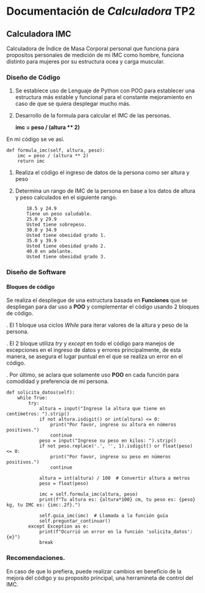 # Documentación de _Calculadora_ TP2

## Calculadora IMC

Calculadora de Índice de Masa Corporal personal que funciona para propositos personales de medición de mi IMC como hombre, funciona distinto para mujeres por su estructura ocea y carga muscular.

### Diseño de Código

1.  Se establece uso de Lenguaje de Python con POO para establecer una estructura más estable y funcional para el constante mejoramiento en caso de que se quiera desplegar mucho más.
1.  Desarrollo de la formula para calcular el IMC de las personas.

    **imc = peso / (altura \*\* 2)**

En mi código se ve así.

    def formula_imc(self, altura, peso):
        imc = peso / (altura ** 2)
        return imc

1.  Realiza el código el ingreso de datos de la persona como ser altura y peso
1.  Determina un rango de IMC de la persona en base a los datos de altura y peso calculados en el siguiente rango.

            18.5 y 24.9
            Tiene un peso saludable.
            25.0 y 29.9
            Usted tiene sobrepeso.
            30.0 y 34.9
            Usted tiene obesidad grado 1.
            35.0 y 39.9
            Usted tiene obesidad grado 2.
            40.0 en adelante.
            Usted tiene obesidad grado 3.

### Diseño de Software

#### Bloques de código

Se realiza el despliegue de una estructura basada en **Funciones** que se despliegan para dar uso a **POO** y complementar el código usando 2 bloques de código.

. El 1 bloque usa ciclos _While_ para iterar valores de la altura y peso de la persona.

. El 2 bloque utiliza _try_ y _except_ en todo el código para manejos de excepciones en el ingreso de datos y errores principalmente, de esta manera, se asegura el lugar puntual en el que se realiza un error en el código.

. Por último, se aclara que solamente uso **POO** en cada función para comodidad y preferencia de mi persona.

    def solicita_datos(self):
        while True:
            try:
                altura = input("Ingrese la altura que tiene en centímetros: ").strip()
                if not altura.isdigit() or int(altura) <= 0:
                    print("Por favor, ingrese su altura en números positivos.")
                    continue
                peso = input("Ingrese su peso en kilos: ").strip()
                if not peso.replace('.', '', 1).isdigit() or float(peso) <= 0:
                    print("Por favor, ingrese su peso en números positivos.")
                    continue

                altura = int(altura) / 100  # Convertir altura a metros
                peso = float(peso)

                imc = self.formula_imc(altura, peso)
                print(f"Tu altura es: {altura*100} cm, tu peso es: {peso} kg, tu IMC es: {imc:.2f}.")

                self.guia_imc(imc)  # Llamada a la función guía
                self.preguntar_continuar()
            except Exception as e:
                print(f"Ocurrió un error en la función 'solicita_datos': {e}")
                break

### Recomendaciones.

En caso de que lo prefiera, puede realizar cambios en beneficio de la mejora del código y su proposito principal, una herramineta de control del IMC.
